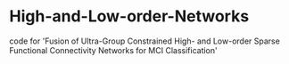 # High-and-Low-order-Networks
code for  'Fusion of Ultra-Group Constrained High- and Low-order Sparse Functional Connectivity Networks for MCI Classification'
